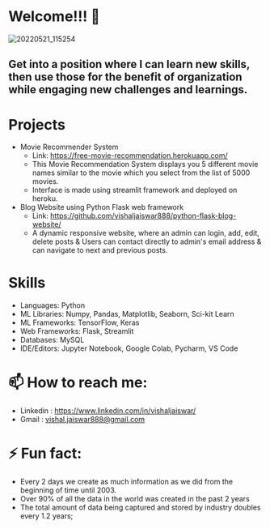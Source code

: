 # Welcome!!! 👋

![20220521_115254](https://user-images.githubusercontent.com/102510153/169638943-a6f2e08a-dec2-462b-af88-36f893af1521.jpg)

<!--
**vishaljaiswar888/vishaljaiswar888** is a ✨ _special_ ✨ repository because its `README.md` (this file) appears on your GitHub profile.

Here are some ideas to get you started:

- 🔭 I’m currently working on ...
- 🌱 I’m currently learning ...
- 👯 I’m looking to collaborate on ...
- 🤔 I’m looking for help with ...
- 💬 Ask me about ...
- 📫 How to reach me: ...
- 😄 Pronouns: ...
- ⚡ Fun fact: ...
-->

## Get into a position where I can learn new skills, then use those for the benefit of organization while engaging new challenges and learnings.



# Projects 
- Movie Recommender System
     - Link: https://free-movie-recommendation.herokuapp.com/
     - This Movie Recommendation System displays you 5 different movie names similar to the movie which you select from the list of 5000 movies. 
     - Interface is made using streamlit framework and deployed on heroku.
- Blog Website using Python Flask web framework 
     - Link: https://github.com/vishaljaiswar888/python-flask-blog-website/
     - A dynamic responsive website, where an admin can login, add, edit, delete posts & Users can contact directly to admin's email address & can navigate to next and previous posts.
   
   
# Skills
   - Languages: Python
   - ML Libraries: Numpy, Pandas, Matplotlib, Seaborn, Sci-kit Learn
   - ML Frameworks: TensorFlow, Keras
   - Web Frameworks: Flask, Streamlit
   - Databases: MySQL
   - IDE/Editors: Jupyter Notebook, Google Colab, Pycharm, VS Code
     
     
# 📫 How to reach me: 
   - Linkedin : https://www.linkedin.com/in/vishaljaiswar/
   - Gmail : vishal.jaiswar888@gmail.com
     
     
# ⚡ Fun fact: 
   - Every 2 days we create as much information as we did from the beginning of time until 2003.
   - Over 90% of all the data in the world was created in the past 2 years
   - The total amount of data being captured and stored by industry doubles every 1.2 years;

